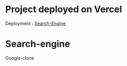 # Project deployed on Vercel

Deployment : [Search-Engine](https://search-engine-en076mf2o-ankush523.vercel.app)

# Search-engine

Google-clone

